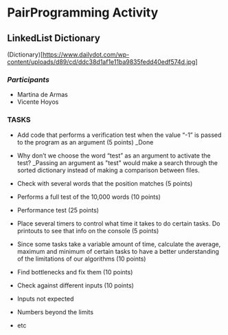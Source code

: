 # PairProgramming Activity

## LinkedList Dictionary
(Dictionary)[https://www.dailydot.com/wp-content/uploads/d89/cd/ddc38d1af1e11ba9835fedd40edf574d.jpg]

### _Participants_

- Martina de Armas
- Vicente Hoyos

### TASKS

- Add code that performs a verification test when the value “-1” is passed to the program as an argument
(5 points)
_Done

- Why don’t we choose the word “test” as an argument to activate the test?
_Passing an argument as "test" would make a search through the sorted dictionary instead of making a comparison between files.

- Check with several words that the position matches (5 points)
- Performs a full test of the 10,000 words (10 points)
- Performance test (25 points)
- Place several timers to control what time it takes to do certain tasks. Do printouts to see that info on the
console (5 points)
- Since some tasks take a variable amount of time, calculate the average, maximum and minimum of
certain tasks to have a better understanding of the limitations of our algorithms (10 points)
- Find bottlenecks and fix them (10 points)
- Check against different inputs (10 points)
- Inputs not expected
- Numbers beyond the limits
- etc
